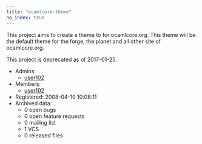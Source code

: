 ```yaml
---
title: "ocamlcore-theme"
no_index: true
---
```


This project aims to create a theme to for ocamlcore.org. This theme will be the default theme for the forge, the planet and all other site of ocamlcore.org.

This project is deprecated as of 2017-01-25.


* Admins:
  * [user102](/users/user102)
* Members:
  * [user102](/users/user102)
* Registered: 2008-04-10 10:08:11
* Archived data:
  * 0 open bugs
  * 0 open feature requests
  * 0 mailing list
  * 1 VCS
  * 0 released files

